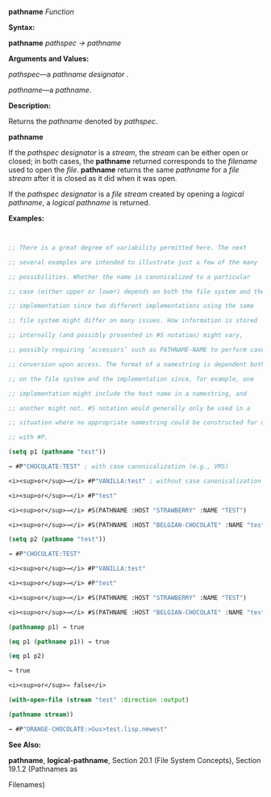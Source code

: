 **pathname** *Function* 



**Syntax:** 



**pathname** *pathspec → pathname* 



**Arguments and Values:** 



*pathspec*—a *pathname designator* . 



*pathname*—a *pathname*. 



**Description:** 



Returns the *pathname* denoted by *pathspec*. 







 



 



**pathname** 



If the *pathspec designator* is a *stream*, the *stream* can be either open or closed; in both cases, the **pathname** returned corresponds to the *filename* used to open the *file*. **pathname** returns the same *pathname* for a *file stream* after it is closed as it did when it was open. 



If the *pathspec designator* is a *file stream* created by opening a *logical pathname*, a *logical pathname* is returned. 



**Examples:**
```lisp
 

;; There is a great degree of variability permitted here. The next 

;; several examples are intended to illustrate just a few of the many 

;; possibilities. Whether the name is canonicalized to a particular 

;; case (either upper or lower) depends on both the file system and the 

;; implementation since two different implementations using the same 

;; file system might differ on many issues. How information is stored 

;; internally (and possibly presented in #S notation) might vary, 

;; possibly requiring ‘accessors’ such as PATHNAME-NAME to perform case 

;; conversion upon access. The format of a namestring is dependent both 

;; on the file system and the implementation since, for example, one 

;; implementation might include the host name in a namestring, and 

;; another might not. #S notation would generally only be used in a 

;; situation where no appropriate namestring could be constructed for use 

;; with #P. 

(setq p1 (pathname "test")) 

→ #P"CHOCOLATE:TEST" ; with case canonicalization (e.g., VMS) 

<i><sup>or</sup>→</i> #P"VANILLA:test" ; without case canonicalization (e.g., Unix) 

<i><sup>or</sup>→</i> #P"test" 

<i><sup>or</sup>→</i> #S(PATHNAME :HOST "STRAWBERRY" :NAME "TEST") 

<i><sup>or</sup>→</i> #S(PATHNAME :HOST "BELGIAN-CHOCOLATE" :NAME "test") 

(setq p2 (pathname "test")) 

→ #P"CHOCOLATE:TEST" 

<i><sup>or</sup>→</i> #P"VANILLA:test" 

<i><sup>or</sup>→</i> #P"test" 

<i><sup>or</sup>→</i> #S(PATHNAME :HOST "STRAWBERRY" :NAME "TEST") 

<i><sup>or</sup>→</i> #S(PATHNAME :HOST "BELGIAN-CHOCOLATE" :NAME "test") 

(pathnamep p1) → true 

(eq p1 (pathname p1)) → true 

(eq p1 p2) 

→ true 

<i><sup>or</sup>→ false</i> 

(with-open-file (stream "test" :direction :output) 

(pathname stream)) 

→ #P"ORANGE-CHOCOLATE:>Gus>test.lisp.newest" 


```
**See Also:** 



**pathname**, **logical-pathname**, Section 20.1 (File System Concepts), Section 19.1.2 (Pathnames as 



 



 



Filenames) 



